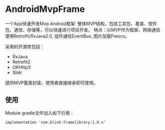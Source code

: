 # AndroidMvpFrame
一个App快速开发Mvp Android框架: 整体MVP结构，包括工具包、基类、控件包、通信、存储等，可以快速进行项目开发。
特点：以MVP作为框架，网络通信使用Retrofit/RxJava2.0, 组件通信EventBus, 图片加载Fresco。

采用的开源库包括：

- RxJava
- Retrofit2
- OKHttp3
- Slidr

 提供MVP基类封装，使用者直接继承即可使用。



## 使用

Module gradle文件加入如下引用：

```
implementation 'com.blink:framelibrary:1.0.x'
```